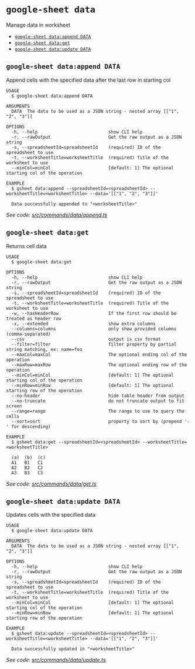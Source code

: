 `google-sheet data`
===================

Manage data in worksheet

* [`google-sheet data:append DATA`](#google-sheet-dataappend-data)
* [`google-sheet data:get`](#google-sheet-dataget)
* [`google-sheet data:update DATA`](#google-sheet-dataupdate-data)

## `google-sheet data:append DATA`

Append cells with the specified data after the last row in starting col

```
USAGE
  $ google-sheet data:append DATA

ARGUMENTS
  DATA  The data to be used as a JSON string - nested array [["1", "2", "3"]]

OPTIONS
  -h, --help                           show CLI help
  -r, --rawOutput                      Get the raw output as a JSON string
  -s, --spreadsheetId=spreadsheetId    (required) ID of the spreadsheet to use
  -t, --worksheetTitle=worksheetTitle  (required) Title of the worksheet to use
  --minCol=minCol                      [default: 1] The optional starting col of the operation

EXAMPLE
  $ gsheet data:append --spreadsheetId=<spreadsheetId> --worksheetTitle=<worksheetTitle> --data='[["1", "2", "3"]]'

  Data successfully appended to "<worksheetTitle>"
```

_See code: [src/commands/data/append.ts](https://github.com/jroehl/google-sheet-cli/blob/master/src/commands/data/append.ts)_

## `google-sheet data:get`

Returns cell data

```
USAGE
  $ google-sheet data:get

OPTIONS
  -h, --help                           show CLI help
  -r, --rawOutput                      Get the raw output as a JSON string
  -s, --spreadsheetId=spreadsheetId    (required) ID of the spreadsheet to use
  -t, --worksheetTitle=worksheetTitle  (required) Title of the worksheet to use
  -w, --hasHeaderRow                   If the first row should be treated as header row
  -x, --extended                       show extra columns
  --columns=columns                    only show provided columns (comma-separated)
  --csv                                output is csv format
  --filter=filter                      filter property by partial string matching, ex: name=foo
  --maxCol=maxCol                      The optional ending col of the operation
  --maxRow=maxRow                      The optional ending row of the operation
  --minCol=minCol                      [default: 1] The optional starting col of the operation
  --minRow=minRow                      [default: 1] The optional starting row of the operation
  --no-header                          hide table header from output
  --no-truncate                        do not truncate output to fit screen
  --range=range                        The range to use to query the cells
  --sort=sort                          property to sort by (prepend '-' for descending)

EXAMPLE
  $ gsheet data:get --spreadsheetId=<spreadsheetId> --worksheetTitle=<worksheetTitle>

  (a)  (b)  (c)
  A1   B1   C1
  A2   B2   C2
  A3   B3   C3
```

_See code: [src/commands/data/get.ts](https://github.com/jroehl/google-sheet-cli/blob/master/src/commands/data/get.ts)_

## `google-sheet data:update DATA`

Updates cells with the specified data

```
USAGE
  $ google-sheet data:update DATA

ARGUMENTS
  DATA  The data to be used as a JSON string - nested array [["1", "2", "3"]]

OPTIONS
  -h, --help                           show CLI help
  -r, --rawOutput                      Get the raw output as a JSON string
  -s, --spreadsheetId=spreadsheetId    (required) ID of the spreadsheet to use
  -t, --worksheetTitle=worksheetTitle  (required) Title of the worksheet to use
  --minCol=minCol                      [default: 1] The optional starting col of the operation
  --minRow=minRow                      [default: 1] The optional starting row of the operation

EXAMPLE
  $ gsheet data:update --spreadsheetId=<spreadsheetId> --worksheetTitle=<worksheetTitle> --data='[["1", "2", "3"]]'

  Data successfully updated in "<worksheetTitle>"
```

_See code: [src/commands/data/update.ts](https://github.com/jroehl/google-sheet-cli/blob/master/src/commands/data/update.ts)_
